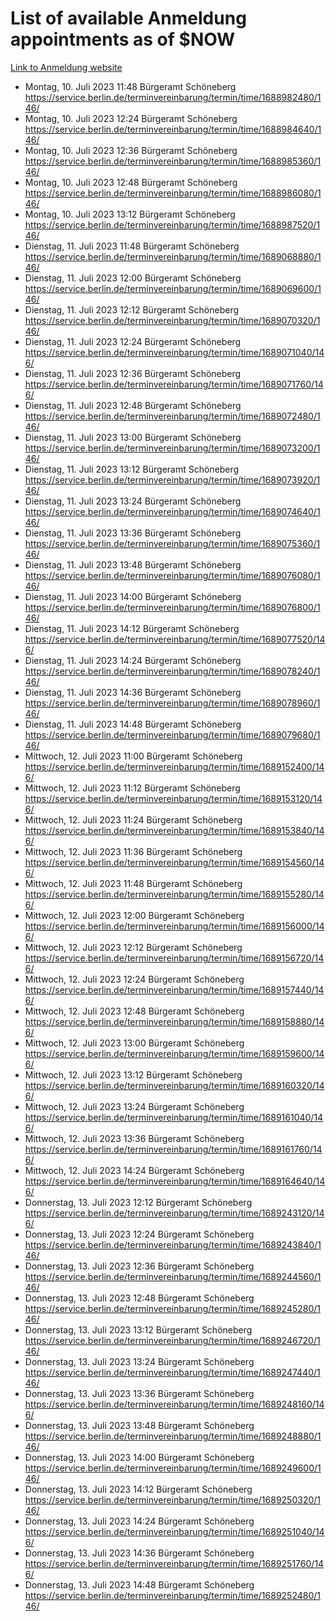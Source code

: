 # List of available Anmeldung appointments as of $NOW
[Link to Anmeldung website](https://service.berlin.de/terminvereinbarung/termin/tag.php?termin=1&anliegen[]=120686&dienstleisterlist=122210,122217,327316,122219,327312,122227,327314,122231,327346,122243,327348,122254,122252,329742,122260,329745,122262,329748,122271,327278,122273,327274,122277,327276,330436,122280,327294,122282,327290,122284,327292,122291,327270,122285,327266,122286,327264,122296,327268,150230,329760,122297,327286,122294,327284,122312,329763,122314,329775,122304,327330,122311,327334,122309,327332,317869,122281,327352,122279,329772,122283,122276,327324,122274,327326,122267,329766,122246,327318,122251,327320,122257,327322,122208,327298,122226,327300&herkunft=http%3A%2F%2Fservice.berlin.de%2Fdienstleistung%2F120686%2F)
- Montag, 10. Juli 2023 11:48 Bürgeramt Schöneberg https://service.berlin.de/terminvereinbarung/termin/time/1688982480/146/
- Montag, 10. Juli 2023 12:24 Bürgeramt Schöneberg https://service.berlin.de/terminvereinbarung/termin/time/1688984640/146/
- Montag, 10. Juli 2023 12:36 Bürgeramt Schöneberg https://service.berlin.de/terminvereinbarung/termin/time/1688985360/146/
- Montag, 10. Juli 2023 12:48 Bürgeramt Schöneberg https://service.berlin.de/terminvereinbarung/termin/time/1688986080/146/
- Montag, 10. Juli 2023 13:12 Bürgeramt Schöneberg https://service.berlin.de/terminvereinbarung/termin/time/1688987520/146/
- Dienstag, 11. Juli 2023 11:48 Bürgeramt Schöneberg https://service.berlin.de/terminvereinbarung/termin/time/1689068880/146/
- Dienstag, 11. Juli 2023 12:00 Bürgeramt Schöneberg https://service.berlin.de/terminvereinbarung/termin/time/1689069600/146/
- Dienstag, 11. Juli 2023 12:12 Bürgeramt Schöneberg https://service.berlin.de/terminvereinbarung/termin/time/1689070320/146/
- Dienstag, 11. Juli 2023 12:24 Bürgeramt Schöneberg https://service.berlin.de/terminvereinbarung/termin/time/1689071040/146/
- Dienstag, 11. Juli 2023 12:36 Bürgeramt Schöneberg https://service.berlin.de/terminvereinbarung/termin/time/1689071760/146/
- Dienstag, 11. Juli 2023 12:48 Bürgeramt Schöneberg https://service.berlin.de/terminvereinbarung/termin/time/1689072480/146/
- Dienstag, 11. Juli 2023 13:00 Bürgeramt Schöneberg https://service.berlin.de/terminvereinbarung/termin/time/1689073200/146/
- Dienstag, 11. Juli 2023 13:12 Bürgeramt Schöneberg https://service.berlin.de/terminvereinbarung/termin/time/1689073920/146/
- Dienstag, 11. Juli 2023 13:24 Bürgeramt Schöneberg https://service.berlin.de/terminvereinbarung/termin/time/1689074640/146/
- Dienstag, 11. Juli 2023 13:36 Bürgeramt Schöneberg https://service.berlin.de/terminvereinbarung/termin/time/1689075360/146/
- Dienstag, 11. Juli 2023 13:48 Bürgeramt Schöneberg https://service.berlin.de/terminvereinbarung/termin/time/1689076080/146/
- Dienstag, 11. Juli 2023 14:00 Bürgeramt Schöneberg https://service.berlin.de/terminvereinbarung/termin/time/1689076800/146/
- Dienstag, 11. Juli 2023 14:12 Bürgeramt Schöneberg https://service.berlin.de/terminvereinbarung/termin/time/1689077520/146/
- Dienstag, 11. Juli 2023 14:24 Bürgeramt Schöneberg https://service.berlin.de/terminvereinbarung/termin/time/1689078240/146/
- Dienstag, 11. Juli 2023 14:36 Bürgeramt Schöneberg https://service.berlin.de/terminvereinbarung/termin/time/1689078960/146/
- Dienstag, 11. Juli 2023 14:48 Bürgeramt Schöneberg https://service.berlin.de/terminvereinbarung/termin/time/1689079680/146/
- Mittwoch, 12. Juli 2023 11:00 Bürgeramt Schöneberg https://service.berlin.de/terminvereinbarung/termin/time/1689152400/146/
- Mittwoch, 12. Juli 2023 11:12 Bürgeramt Schöneberg https://service.berlin.de/terminvereinbarung/termin/time/1689153120/146/
- Mittwoch, 12. Juli 2023 11:24 Bürgeramt Schöneberg https://service.berlin.de/terminvereinbarung/termin/time/1689153840/146/
- Mittwoch, 12. Juli 2023 11:36 Bürgeramt Schöneberg https://service.berlin.de/terminvereinbarung/termin/time/1689154560/146/
- Mittwoch, 12. Juli 2023 11:48 Bürgeramt Schöneberg https://service.berlin.de/terminvereinbarung/termin/time/1689155280/146/
- Mittwoch, 12. Juli 2023 12:00 Bürgeramt Schöneberg https://service.berlin.de/terminvereinbarung/termin/time/1689156000/146/
- Mittwoch, 12. Juli 2023 12:12 Bürgeramt Schöneberg https://service.berlin.de/terminvereinbarung/termin/time/1689156720/146/
- Mittwoch, 12. Juli 2023 12:24 Bürgeramt Schöneberg https://service.berlin.de/terminvereinbarung/termin/time/1689157440/146/
- Mittwoch, 12. Juli 2023 12:48 Bürgeramt Schöneberg https://service.berlin.de/terminvereinbarung/termin/time/1689158880/146/
- Mittwoch, 12. Juli 2023 13:00 Bürgeramt Schöneberg https://service.berlin.de/terminvereinbarung/termin/time/1689159600/146/
- Mittwoch, 12. Juli 2023 13:12 Bürgeramt Schöneberg https://service.berlin.de/terminvereinbarung/termin/time/1689160320/146/
- Mittwoch, 12. Juli 2023 13:24 Bürgeramt Schöneberg https://service.berlin.de/terminvereinbarung/termin/time/1689161040/146/
- Mittwoch, 12. Juli 2023 13:36 Bürgeramt Schöneberg https://service.berlin.de/terminvereinbarung/termin/time/1689161760/146/
- Mittwoch, 12. Juli 2023 14:24 Bürgeramt Schöneberg https://service.berlin.de/terminvereinbarung/termin/time/1689164640/146/
- Donnerstag, 13. Juli 2023 12:12 Bürgeramt Schöneberg https://service.berlin.de/terminvereinbarung/termin/time/1689243120/146/
- Donnerstag, 13. Juli 2023 12:24 Bürgeramt Schöneberg https://service.berlin.de/terminvereinbarung/termin/time/1689243840/146/
- Donnerstag, 13. Juli 2023 12:36 Bürgeramt Schöneberg https://service.berlin.de/terminvereinbarung/termin/time/1689244560/146/
- Donnerstag, 13. Juli 2023 12:48 Bürgeramt Schöneberg https://service.berlin.de/terminvereinbarung/termin/time/1689245280/146/
- Donnerstag, 13. Juli 2023 13:12 Bürgeramt Schöneberg https://service.berlin.de/terminvereinbarung/termin/time/1689246720/146/
- Donnerstag, 13. Juli 2023 13:24 Bürgeramt Schöneberg https://service.berlin.de/terminvereinbarung/termin/time/1689247440/146/
- Donnerstag, 13. Juli 2023 13:36 Bürgeramt Schöneberg https://service.berlin.de/terminvereinbarung/termin/time/1689248160/146/
- Donnerstag, 13. Juli 2023 13:48 Bürgeramt Schöneberg https://service.berlin.de/terminvereinbarung/termin/time/1689248880/146/
- Donnerstag, 13. Juli 2023 14:00 Bürgeramt Schöneberg https://service.berlin.de/terminvereinbarung/termin/time/1689249600/146/
- Donnerstag, 13. Juli 2023 14:12 Bürgeramt Schöneberg https://service.berlin.de/terminvereinbarung/termin/time/1689250320/146/
- Donnerstag, 13. Juli 2023 14:24 Bürgeramt Schöneberg https://service.berlin.de/terminvereinbarung/termin/time/1689251040/146/
- Donnerstag, 13. Juli 2023 14:36 Bürgeramt Schöneberg https://service.berlin.de/terminvereinbarung/termin/time/1689251760/146/
- Donnerstag, 13. Juli 2023 14:48 Bürgeramt Schöneberg https://service.berlin.de/terminvereinbarung/termin/time/1689252480/146/
